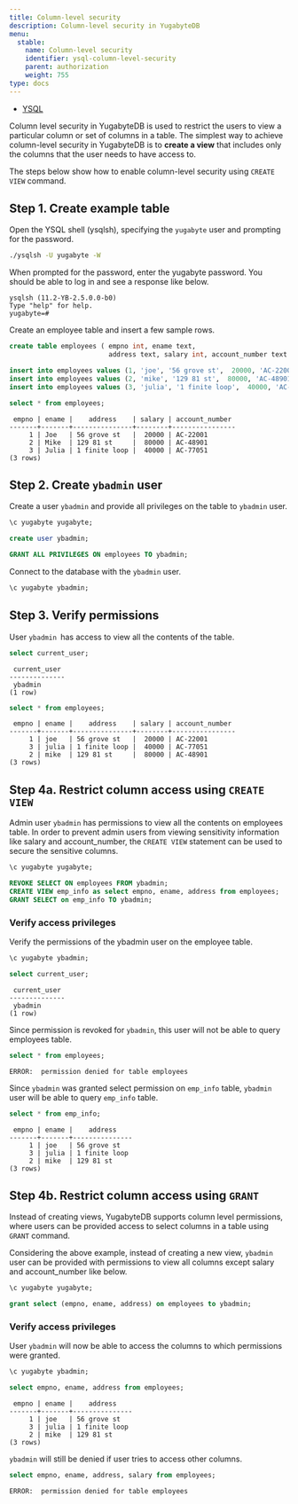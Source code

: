 ```yaml
---
title: Column-level security
description: Column-level security in YugabyteDB
menu:
  stable:
    name: Column-level security
    identifier: ysql-column-level-security
    parent: authorization
    weight: 755
type: docs
---
```


<ul class="nav nav-tabs-alt nav-tabs-yb">
  <li >
    <a href="../column-level-security/" class="nav-link active">
      <i class="icon-postgres" aria-hidden="true"></i>
      YSQL
    </a>
  </li>
</ul>

Column level security in YugabyteDB is used to restrict the users to view a particular column or set of columns in a table. The simplest way to achieve column-level security in YugabyteDB is to **create a view** that includes only the columns that the user needs to have access to.

The steps below show how to enable column-level security using `CREATE VIEW` command.

## Step 1. Create example table

Open the YSQL shell (ysqlsh), specifying the `yugabyte` user and prompting for the password.

```sh
./ysqlsh -U yugabyte -W
```

When prompted for the password, enter the yugabyte password. You should be able to log in and see a response like below.

```output
ysqlsh (11.2-YB-2.5.0.0-b0)
Type "help" for help.
yugabyte=#
```

Create an employee table and insert a few sample rows.

```sql
create table employees ( empno int, ename text,
                         address text, salary int, account_number text );

insert into employees values (1, 'joe', '56 grove st',  20000, 'AC-22001' );
insert into employees values (2, 'mike', '129 81 st',  80000, 'AC-48901' );
insert into employees values (3, 'julia', '1 finite loop',  40000, 'AC-77051');

select * from employees;
```

```output
 empno | ename |    address    | salary | account_number
-------+-------+---------------+--------+----------------
     1 | Joe   | 56 grove st   |  20000 | AC-22001
     2 | Mike  | 129 81 st     |  80000 | AC-48901
     3 | Julia | 1 finite loop |  40000 | AC-77051
(3 rows)
```

## Step 2. Create `ybadmin` user

Create a user `ybadmin` and provide all privileges on the table to `ybadmin` user.

```sql
\c yugabyte yugabyte;

create user ybadmin;

GRANT ALL PRIVILEGES ON employees TO ybadmin;
```

Connect to the database with the `ybadmin` user.

```sql
\c yugabyte ybadmin;
```

## Step 3. Verify permissions

User `ybadmin `has access to view all the contents of the table.

```sql
select current_user;
```

```output
 current_user
--------------
 ybadmin
(1 row)
```

```sql
select * from employees;
```

```output
 empno | ename |    address    | salary | account_number
-------+-------+---------------+--------+----------------
     1 | joe   | 56 grove st   |  20000 | AC-22001
     3 | julia | 1 finite loop |  40000 | AC-77051
     2 | mike  | 129 81 st     |  80000 | AC-48901
(3 rows)
```

## Step 4a. Restrict column access using `CREATE VIEW`

Admin user `ybadmin` has permissions to view all the contents on employees table. In order to prevent admin users from viewing sensitivity information like salary and account_number, the `CREATE VIEW` statement can be used to secure the sensitive columns.

```sql
\c yugabyte yugabyte;

REVOKE SELECT ON employees FROM ybadmin;
CREATE VIEW emp_info as select empno, ename, address from employees;
GRANT SELECT on emp_info TO ybadmin;
```

### Verify access privileges

Verify the permissions of the ybadmin user on the employee table.

```sql
\c yugabyte ybadmin;

select current_user;
```

```output
 current_user
--------------
 ybadmin
(1 row)
```

Since permission is revoked for `ybadmin`, this user will not be able to query employees table.

```sql
select * from employees;
```

```output
ERROR:  permission denied for table employees
```

Since `ybadmin` was granted select permission on `emp_info` table, `ybadmin` user will be able to query `emp_info` table.

```sql
select * from emp_info;
```

```output
 empno | ename |    address
-------+-------+---------------
     1 | joe   | 56 grove st
     3 | julia | 1 finite loop
     2 | mike  | 129 81 st
(3 rows)
```

## Step 4b. Restrict column access using `GRANT`

Instead of creating views, YugabyteDB supports column level permissions, where users can be provided access to select columns in a table using `GRANT` command.

Considering the above example, instead of creating a new view, `ybadmin` user can be provided with permissions to view all columns except salary and account_number like below.

```sql
\c yugabyte yugabyte;

grant select (empno, ename, address) on employees to ybadmin;
```

### Verify access privileges

User `ybadmin` will now be able to access the columns to which permissions were granted.

```sql
\c yugabyte ybadmin;

select empno, ename, address from employees;
```

```output
 empno | ename |    address
-------+-------+---------------
     1 | joe   | 56 grove st
     3 | julia | 1 finite loop
     2 | mike  | 129 81 st
(3 rows)
```

`ybadmin` will still be denied if user tries to access other columns.

```sql
select empno, ename, address, salary from employees;
```

```output
ERROR:  permission denied for table employees
```
